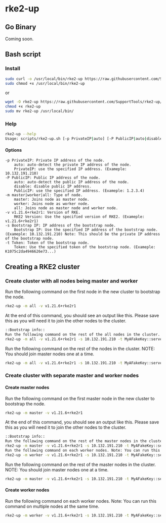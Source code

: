 # rke2-up

## Go Binary
Coming soon.

## Bash script

### Install
```bash
sudo curl -o /usr/local/bin/rke2-up https://raw.githubusercontent.com/SupportTools/rke2-up/main/scripts/rke2-up.sh
sudo chmod +x /usr/local/bin/rke2-up
```
or
```bash
wget -O rke2-up https://raw.githubusercontent.com/SupportTools/rke2-up/main/scripts/rke2-up.sh
chmod +x rke2-up
sudo mv rke2-up /usr/local/bin/
```

### Help
```bash
rke2-up --help
Usage: scripts/rke2-up.sh [-p PrivateIP|auto] [-P PublicIP|auto|disable] [-m master|worker|all] [-v v1.21.6+rke2r1] [-s 10.132.191.210] [-t K1075c2da4946626e73...]
```

#### Options
```
-p PrivateIP: Private IP address of the node.
    auto: auto-detect the private IP address of the node.
    PrivateIP: use the specified IP address. (Exameple: 10.132.191.210)
-P PublicIP: Public IP address of the node.
    auto: auto-detect the public IP address of the node.
    disable: disable public IP address.
    PublicIP: use the specified IP address. (Exameple: 1.2.3.4)
-m master|worker|all: Type of node.
    master: Joins node as master node.
    worker: Joins node as worker node.
    all: Joins node as master node and worker node.
-v v1.21.6+rke2r1: Version of RKE.
    RKE2 Version: Use the specified version of RKE2. (Exameple: v1.21.6+rke2r1)
-s Bootstrap IP: IP address of the bootstrap node.
    Bootstrap IP: Use the specified IP address of the bootstrap node. (Exameple: 10.132.191.210) Note: This should be the private IP address of the bootstrap node.
-t Token: Token of the bootstrap node.
    Token: Use the specified token of the bootstrap node. (Exameple: K1075c2da4946626e73...)
```

## Creating a RKE2 cluster

### Create cluster with all nodes being master and worker

Run the following command on the first node in the new cluster to bootstrap the node.
```bash
rke2-up -m all -v v1.21.6+rke2r1
```

At the end of this command, you should see an output like this. Please save this as you will need it to join the other nodes to the cluster.
```bash
::Bootstrap info::
Run the following command on the rest of the all nodes in the cluster. NOTE: You should join nodes one at a time.
rke2-up -m all -v v1.21.6+rke2r1 -s 10.132.191.210 -t MyAFakeKey::server:YouShouldReplaceMe
```

Run the following command on the rest of the nodes in the cluster. NOTE: You should join master nodes one at a time.
```bash
rke2-up -m all -v v1.21.6+rke2r1 -s 10.132.191.210 -t MyAFakeKey::server:YouShouldReplaceMe
```

### Create cluster with separate master and worker nodes

#### Create master nodes

Run the following command on the first master node in the new cluster to bootstrap the node.
```bash
rke2-up -m master -v v1.21.6+rke2r1
```

At the end of this command, you should see an output like this. Please save this as you will need it to join the other nodes to the cluster.
```bash
::Bootstrap info::
Run the following command on the rest of the master nodes in the cluster. NOTE: You should join master nodes one at a time.
rke2-up -m master -v v1.21.6+rke2r1 -s 10.132.191.210 -t MyAFakeKey::server:YouShouldReplaceMe
Run the following command on each worker nodes. Note: You can run this command on multiple nodes at the same time.
rke2-up -m worker -v v1.21.6+rke2r1 -s 10.132.191.210 -t MyAFakeKey::server:YouShouldReplaceMe
```

Run the following command on the rest of the master nodes in the cluster. NOTE: You should join master nodes one at a time.
```bash
rke2-up -m master -v v1.21.6+rke2r1 -s 10.132.191.210 -t MyAFakeKey::server:YouShouldReplaceMe
```

#### Create worker nodes

Run the following command on each worker nodes. Note: You can run this command on multiple nodes at the same time.
```bash
rke2-up -m worker -v v1.21.6+rke2r1 -s 10.132.191.210 -t MyAFakeKey::server:YouShouldReplaceMe
```
